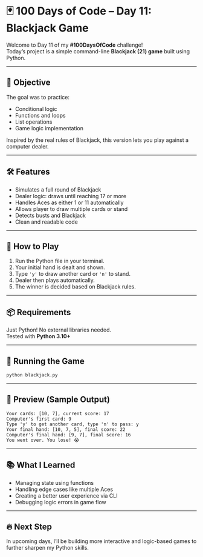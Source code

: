 
# 🃏 100 Days of Code – Day 11: Blackjack Game

Welcome to Day 11 of my **#100DaysOfCode** challenge!  
Today’s project is a simple command-line **Blackjack (21) game** built using Python.

---

## 🎯 Objective

The goal was to practice:
- Conditional logic
- Functions and loops
- List operations
- Game logic implementation

Inspired by the real rules of Blackjack, this version lets you play against a computer dealer.

---

## 🛠️ Features

- Simulates a full round of Blackjack
- Dealer logic: draws until reaching 17 or more
- Handles Aces as either 1 or 11 automatically
- Allows player to draw multiple cards or stand
- Detects busts and Blackjack
- Clean and readable code

---

## 🧪 How to Play

1. Run the Python file in your terminal.
2. Your initial hand is dealt and shown.
3. Type `'y'` to draw another card or `'n'` to stand.
4. Dealer then plays automatically.
5. The winner is decided based on Blackjack rules.

---

## 📦 Requirements

Just Python! No external libraries needed.  
Tested with **Python 3.10+**

---

## 🚀 Running the Game

```bash
python blackjack.py
````

---

## 📸 Preview (Sample Output)

```
Your cards: [10, 7], current score: 17
Computer's first card: 9
Type 'y' to get another card, type 'n' to pass: y
Your final hand: [10, 7, 5], final score: 22
Computer's final hand: [9, 7], final score: 16
You went over. You lose! 😭
```

---

## 📚 What I Learned

* Managing state using functions
* Handling edge cases like multiple Aces
* Creating a better user experience via CLI
* Debugging logic errors in game flow

---

## 🔥 Next Step

In upcoming days, I’ll be building more interactive and logic-based games to further sharpen my Python skills.







